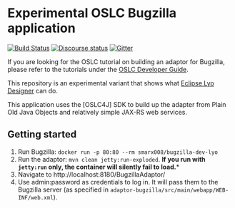 # Experimental OSLC Bugzilla application

[![Build Status](https://semaphoreci.com/api/v1/berezovskyi/lyo-adaptor-bugzilla/branches/master/badge.svg)](https://semaphoreci.com/berezovskyi/lyo-adaptor-bugzilla)
[![Discourse status](https://img.shields.io/discourse/https/meta.discourse.org/status.svg)](https://forum.open-services.net/)
[![Gitter](https://img.shields.io/gitter/room/nwjs/nw.js.svg)](https://gitter.im/OSLC/chat)

If you are looking for the OSLC tutorial on building an adaptor for Bugzilla, please refer to the tutorials under the [OSLC Developer Guide](https://oslc.github.io/developing-oslc-applications/tutorials.html).

This repository is an experimental variant that shows what [Eclipse Lyo Designer](https://oslc.github.io/developing-oslc-applications/eclipse_lyo/lyo-designer.html) can do.

This application uses the [OSLC4J] SDK to build up the adapter from Plain Old Java Objects and relatively simple JAX-RS web services.

## Getting started

1. Run Bugzilla: `docker run -p 80:80 --rm smarx008/bugzilla-dev-lyo`
1. Run the adaptor: `mvn clean jetty:run-exploded`. **If you run with `jetty:run` only, the container will silently fail to load.***
1. Navigate to http://localhost:8180/BugzillaAdaptor/
1. Use admin:password as credentials to log in. It will pass them to the Bugzilla server (as specified in `adaptor-bugzilla/src/main/webapp/WEB-INF/web.xml`).

